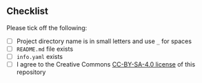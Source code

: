 ## Checklist

Please tick off the following:

- [ ] Project directory name is in small letters and use `_` for spaces
- [ ] `README.md` file exists
- [ ] `info.yaml` exists
- [ ] I agree to the Creative Commons [CC-BY-SA-4.0 license](https://creativecommons.org/licenses/by-sa/4.0) of this repository
